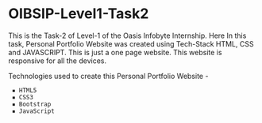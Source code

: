 # OIBSIP-Level1-Task2

This is the Task-2 of Level-1 of the Oasis Infobyte Internship. Here In this task, Personal Portfolio Website was created using Tech-Stack HTML, CSS and JAVASCRIPT. This is just a one page website. This website is responsive for all the devices.

Technologies used to create this Personal Portfolio Website -
    
     ▪ HTML5
     ▪ CSS3
     ▪ Bootstrap
     ▪ JavaScript
